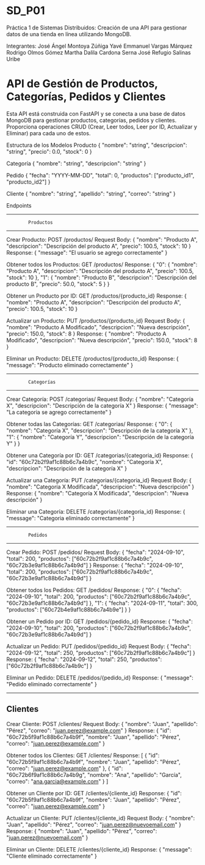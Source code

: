 # SD_P01
Práctica 1 de Sistemas Distribuidos: Creación de una API para gestionar datos de una
tienda en línea utilizando MongoDB.

Integrantes: 
José Ángel Montoya Zúñiga
Yavé Emmanuel Vargas Márquez
Rodrigo Olmos Gómez
Martha Dalila Cardona Serna
José Refugio Salinas Uribe


# API de Gestión de Productos, Categorías, Pedidos y Clientes

Esta API está construida con FastAPI y se conecta a una base de datos MongoDB para gestionar productos, categorías, pedidos y clientes. Proporciona operaciones CRUD (Crear, Leer todos, Leer por ID, Actualizar y Eliminar) para cada uno de estos.

Estructura de los Modelos
Producto
{
  "nombre": "string",
  "descripcion": "string",
  "precio": 0.0,
  "stock": 0
}

Categoría
{
  "nombre": "string",
  "descripcion": "string"
}

Pedido
{
  "fecha": "YYYY-MM-DD",
  "total": 0,
  "productos": ["producto_id1", "producto_id2"]
}

Cliente
{
  "nombre": "string",
  "apellido": "string",
  "correo": "string"
}

Endpoints

----------------------------------------------------------------------------------
			Productos
----------------------------------------------------------------------------------
Crear Producto: POST /productos/
	Request Body:
	{
	  "nombre": "Producto A",
	  "descripcion": "Descripción del producto A",
	  "precio": 100.5,
	  "stock": 10
	}
	Response:
	{
	  "message": "El usuario se agrego correctamente"
	}

Obtener todos los Productos: GET /productos/
	Response:
	{
	  "0": {
		"nombre": "Producto A",
		"descripcion": "Descripción del producto A",
		"precio": 100.5,
		"stock": 10
	  },
	  "1": {
		"nombre": "Producto B",
		"descripcion": "Descripción del producto B",
		"precio": 50.0,
		"stock": 5
	  }
	}

Obtener un Producto por ID: GET /productos/{producto_id}
	Response:
	{
	  "nombre": "Producto A",
	  "descripcion": "Descripción del producto A",
	  "precio": 100.5,
	  "stock": 10
	}

Actualizar un Producto: PUT /productos/{producto_id}
	Request Body:
	{
	  "nombre": "Producto A Modificado",
	  "descripcion": "Nueva descripción",
	  "precio": 150.0,
	  "stock": 8
	}
	Response:
	{
	  "nombre": "Producto A Modificado",
	  "descripcion": "Nueva descripción",
	  "precio": 150.0,
	  "stock": 8
	}

Eliminar un Producto: DELETE /productos/{producto_id}
	Response:
	{
	  "message": "Producto eliminado correctamente"
	}

----------------------------------------------------------------------------------
			Categorías
----------------------------------------------------------------------------------
Crear Categoría: POST /categorias/
	Request Body:
	{
	  "nombre": "Categoría X",
	  "descripcion": "Descripción de la categoría X"
	}
	Response:
	{
	  "message": "La categoria se agrego correctamente"
	}

Obtener todas las Categorías: GET /categorias/
	Response:
	{
	  "0": {
		"nombre": "Categoría X",
		"descripcion": "Descripción de la categoría X"
	  },
	  "1": {
		"nombre": "Categoría Y",
		"descripcion": "Descripción de la categoría Y"
	  }
	}

Obtener una Categoría por ID: GET /categorias/{categoria_id}
	Response:
	{
	  "id": "60c72b2f9af1c88b6c7a4b9c",
	  "nombre": "Categoría X",
	  "descripcion": "Descripción de la categoría X"
	}

Actualizar una Categoría: PUT /categorias/{categoria_id}
	Request Body:
	{
	  "nombre": "Categoría X Modificada",
	  "descripcion": "Nueva descripción"
	}
	Response:
	{
	  "nombre": "Categoría X Modificada",
	  "descripcion": "Nueva descripción"
	}

Eliminar una Categoría: DELETE /categorias/{categoria_id}
	Response:
	{
	  "message": "Categoria eliminado correctamente"
	}

----------------------------------------------------------------------------------
			Pedidos
----------------------------------------------------------------------------------
Crear Pedido: POST /pedidos/
	Request Body:
	{
	  "fecha": "2024-09-10",
	  "total": 200,
	  "productos": ["60c72b2f9af1c88b6c7a4b9c", "60c72b3e9af1c88b6c7a4b9d"]
	}
	Response:
	{
	  "fecha": "2024-09-10",
	  "total": 200,
	  "productos": ["60c72b2f9af1c88b6c7a4b9c", "60c72b3e9af1c88b6c7a4b9d"]
	}

Obtener todos los Pedidos: GET /pedidos/
	Response:
	{
	  "0": {
		"fecha": "2024-09-10",
		"total": 200,
		"productos": ["60c72b2f9af1c88b6c7a4b9c", "60c72b3e9af1c88b6c7a4b9d"]
	  },
	  "1": {
		"fecha": "2024-09-11",
		"total": 300,
		"productos": ["60c72b4e9af1c88b6c7a4b9e"]
	  }
	}

Obtener un Pedido por ID: GET /pedidos/{pedido_id}
	Response:
	{
	  "fecha": "2024-09-10",
	  "total": 200,
	  "productos": ["60c72b2f9af1c88b6c7a4b9c", "60c72b3e9af1c88b6c7a4b9d"]
	}

Actualizar un Pedido: PUT /pedidos/{pedido_id}
	Request Body:
	{
	  "fecha": "2024-09-12",
	  "total": 250,
	  "productos": ["60c72b2f9af1c88b6c7a4b9c"]
	}
	Response:
	{
	  "fecha": "2024-09-12",
	  "total": 250,
	  "productos": ["60c72b2f9af1c88b6c7a4b9c"]
	}

Eliminar un Pedido: DELETE /pedidos/{pedido_id}
	Response:
	{
	  "message": "Pedido eliminado correctamente"
	}

----------------------------------------------------------------------------------
Clientes
----------------------------------------------------------------------------------
Crear Cliente: POST /clientes/
	Request Body:
	{
	  "nombre": "Juan",
	  "apellido": "Pérez",
	  "correo": "juan.perez@example.com"
	}
	Response:
	{
	  "id": "60c72b5f9af1c88b6c7a4b9f",
	  "nombre": "Juan",
	  "apellido": "Pérez",
	  "correo": "juan.perez@example.com"
	}

Obtener todos los Clientes: GET /clientes/
	Response:
	[
	  {
		"id": "60c72b5f9af1c88b6c7a4b9f",
		"nombre": "Juan",
		"apellido": "Pérez",
		"correo": "juan.perez@example.com"
	  },
	  {
		"id": "60c72b6f9af1c88b6c7a4b9g",
		"nombre": "Ana",
		"apellido": "García",
		"correo": "ana.garcia@example.com"
	  }
	]

Obtener un Cliente por ID: GET /clientes/{cliente_id}
	Response:
	{
	  "id": "60c72b5f9af1c88b6c7a4b9f",
	  "nombre": "Juan",
	  "apellido": "Pérez",
	  "correo": "juan.perez@example.com"
	}

Actualizar un Cliente: PUT /clientes/{cliente_id}
	Request Body:
	{
	  "nombre": "Juan",
	  "apellido": "Pérez",
	  "correo": "juan.perez@nuevoemail.com"
	}
	Response:
	{
	  "nombre": "Juan",
	  "apellido": "Pérez",
	  "correo": "juan.perez@nuevoemail.com"
	}

Eliminar un Cliente: DELETE /clientes/{cliente_id}
	Response:
	{
	  "message": "Cliente eliminado correctamente"
	}


